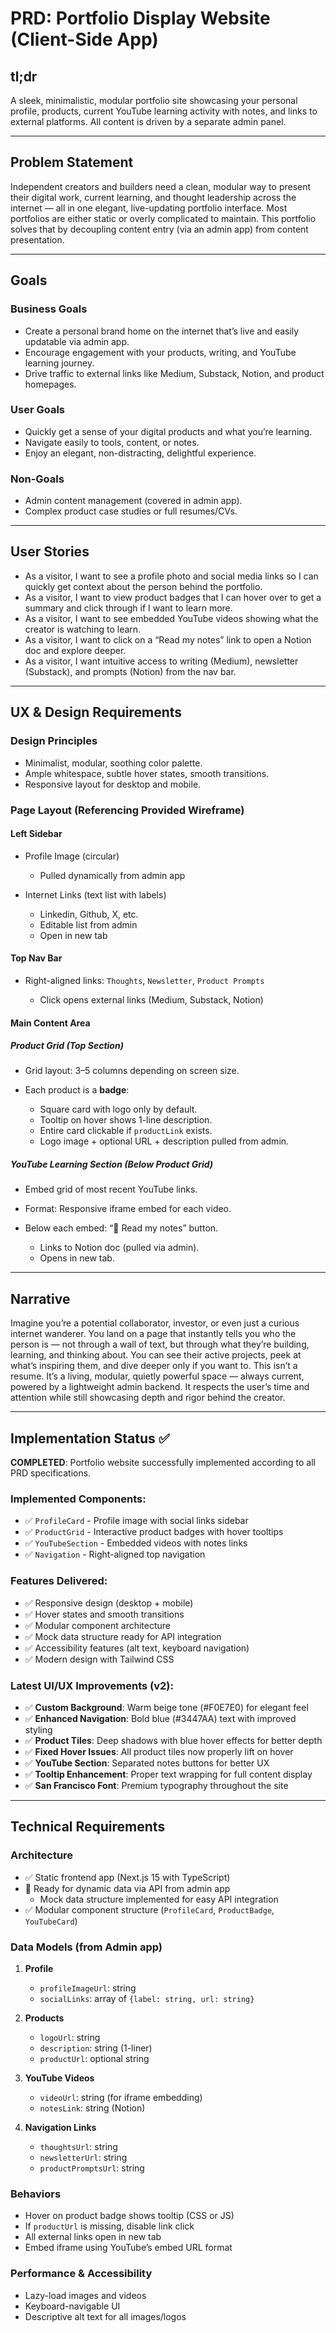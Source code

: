 # PRD: Portfolio Display Website (Client-Side App)

## tl;dr

A sleek, minimalistic, modular portfolio site showcasing your personal profile, products, current YouTube learning activity with notes, and links to external platforms. All content is driven by a separate admin panel.

---

## Problem Statement

Independent creators and builders need a clean, modular way to present their digital work, current learning, and thought leadership across the internet — all in one elegant, live-updating portfolio interface. Most portfolios are either static or overly complicated to maintain. This portfolio solves that by decoupling content entry (via an admin app) from content presentation.

---

## Goals

### Business Goals

* Create a personal brand home on the internet that’s live and easily updatable via admin app.
* Encourage engagement with your products, writing, and YouTube learning journey.
* Drive traffic to external links like Medium, Substack, Notion, and product homepages.

### User Goals

* Quickly get a sense of your digital products and what you’re learning.
* Navigate easily to tools, content, or notes.
* Enjoy an elegant, non-distracting, delightful experience.

### Non-Goals

* Admin content management (covered in admin app).
* Complex product case studies or full resumes/CVs.

---

## User Stories

* As a visitor, I want to see a profile photo and social media links so I can quickly get context about the person behind the portfolio.
* As a visitor, I want to view product badges that I can hover over to get a summary and click through if I want to learn more.
* As a visitor, I want to see embedded YouTube videos showing what the creator is watching to learn.
* As a visitor, I want to click on a “Read my notes” link to open a Notion doc and explore deeper.
* As a visitor, I want intuitive access to writing (Medium), newsletter (Substack), and prompts (Notion) from the nav bar.

---

## UX & Design Requirements

### Design Principles

* Minimalist, modular, soothing color palette.
* Ample whitespace, subtle hover states, smooth transitions.
* Responsive layout for desktop and mobile.

### Page Layout (Referencing Provided Wireframe)

#### Left Sidebar

* Profile Image (circular)

  * Pulled dynamically from admin app
* Internet Links (text list with labels)

  * Linkedin, Github, X, etc.
  * Editable list from admin
  * Open in new tab

#### Top Nav Bar

* Right-aligned links: `Thoughts`, `Newsletter`, `Product Prompts`

  * Click opens external links (Medium, Substack, Notion)

#### Main Content Area

##### Product Grid (Top Section)

* Grid layout: 3–5 columns depending on screen size.
* Each product is a **badge**:

  * Square card with logo only by default.
  * Tooltip on hover shows 1-line description.
  * Entire card clickable if `productLink` exists.
  * Logo image + optional URL + description pulled from admin.

##### YouTube Learning Section (Below Product Grid)

* Embed grid of most recent YouTube links.
* Format: Responsive iframe embed for each video.
* Below each embed: “📓 Read my notes” button.

  * Links to Notion doc (pulled via admin).
  * Opens in new tab.

---

## Narrative

Imagine you’re a potential collaborator, investor, or even just a curious internet wanderer. You land on a page that instantly tells you who the person is — not through a wall of text, but through what they’re building, learning, and thinking about. You can see their active projects, peek at what’s inspiring them, and dive deeper only if you want to. This isn’t a resume. It’s a living, modular, quietly powerful space — always current, powered by a lightweight admin backend. It respects the user’s time and attention while still showcasing depth and rigor behind the creator.

---

## Implementation Status ✅

**COMPLETED**: Portfolio website successfully implemented according to all PRD specifications.

### Implemented Components:
- ✅ `ProfileCard` - Profile image with social links sidebar
- ✅ `ProductGrid` - Interactive product badges with hover tooltips
- ✅ `YouTubeSection` - Embedded videos with notes links
- ✅ `Navigation` - Right-aligned top navigation

### Features Delivered:
- ✅ Responsive design (desktop + mobile)
- ✅ Hover states and smooth transitions
- ✅ Modular component architecture
- ✅ Mock data structure ready for API integration
- ✅ Accessibility features (alt text, keyboard navigation)
- ✅ Modern design with Tailwind CSS

### Latest UI/UX Improvements (v2):
- ✅ **Custom Background**: Warm beige tone (#F0E7E0) for elegant feel
- ✅ **Enhanced Navigation**: Bold blue (#3447AA) text with improved styling
- ✅ **Product Tiles**: Deep shadows with blue hover effects for better depth
- ✅ **Fixed Hover Issues**: All product tiles now properly lift on hover
- ✅ **YouTube Section**: Separated notes buttons for better UX
- ✅ **Tooltip Enhancement**: Proper text wrapping for full content display
- ✅ **San Francisco Font**: Premium typography throughout the site

---

## Technical Requirements

### Architecture

* ✅ Static frontend app (Next.js 15 with TypeScript)
* 🔄 Ready for dynamic data via API from admin app
  * Mock data structure implemented for easy API integration
* ✅ Modular component structure (`ProfileCard`, `ProductBadge`, `YouTubeCard`)

### Data Models (from Admin app)

1. **Profile**

   * `profileImageUrl`: string
   * `socialLinks`: array of `{label: string, url: string}`

2. **Products**

   * `logoUrl`: string
   * `description`: string (1-liner)
   * `productUrl`: optional string

3. **YouTube Videos**

   * `videoUrl`: string (for iframe embedding)
   * `notesLink`: string (Notion)

4. **Navigation Links**

   * `thoughtsUrl`: string
   * `newsletterUrl`: string
   * `productPromptsUrl`: string

### Behaviors

* Hover on product badge shows tooltip (CSS or JS)
* If `productUrl` is missing, disable link click
* All external links open in new tab
* Embed iframe using YouTube’s embed URL format

### Performance & Accessibility

* Lazy-load images and videos
* Keyboard-navigable UI
* Descriptive alt text for all images/logos
